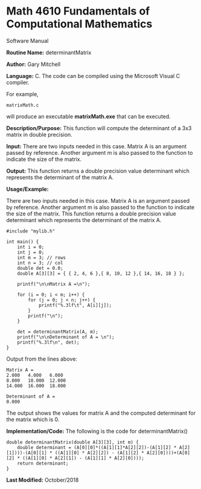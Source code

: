 # Math 4610 Fundamentals of Computational Mathematics
Software Manual

**Routine Name:**           determinantMatrix

**Author:** Gary Mitchell

**Language:** C. The code can be compiled using the Microsoft Visual C compiler.

For example,

    matrixMath.c

will produce an executable **matrixMath.exe** that can be executed.

**Description/Purpose:** This function will compute the determinant of  a 3x3 matrix in double precision.

**Input:** There are two inputs needed in this case. Matrix A is an argument passed by reference. Another argument m is also passed to the function to indicate the size of the matrix.

**Output:** This function returns a double precision value determinant which represents the determinant of the matrix A.

**Usage/Example:**

There are two inputs needed in this case. Matrix A is an argument passed by reference. Another argument m is also passed to the function to indicate the size of the matrix. This function returns a double precision value determinant which represents the determinant of the matrix A.

    #include "mylib.h"
    
    int main() {
        int i = 0;
        int j = 0;
        int m = 3; // rows
        int n = 3; // col
        double det = 0.0;
        double A[3][3] = { { 2, 4, 6 },{ 8, 10, 12 },{ 14, 16, 18 } };
    
        printf("\n\nMatrix A =\n");

        for (i = 0; i < m; i++) {
            for (j = 0; j < n; j++) {
                printf("%.3lf\t", A[i][j]);
            }
            printf("\n");
        }
        
        det = determinantMatrix(A, m);
        printf("\n\nDeterminant of A = \n");
        printf("%.3lf\n", det);
    }    

Output from the lines above:

    Matrix A =
    2.000   4.000   6.000
    8.000   10.000  12.000
    14.000  16.000  18.000

    Determinant of A =
    0.000

The output shows the values for matrix A and the computed determinant for the matrix which is 0.

**Implementation/Code:** The following is the code for determinantMatrix()

    double determinantMatrix(double A[3][3], int m) {
        double determinant = (A[0][0]*((A[1][1]*A[2][2])-(A[1][2] * A[2][1])))-(A[0][1] * ((A[1][0] * A[2][2]) - (A[1][2] * A[2][0])))+(A[0][2] * ((A[1][0] * A[2][1]) - (A[1][1] * A[2][0])));
        return determinant;
    }

**Last Modified:** October/2018
